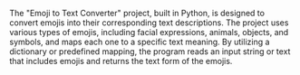 The "Emoji to Text Converter" project, built in Python, is designed to convert emojis into their corresponding text descriptions. The project uses various types of emojis, including facial expressions, animals, objects, and symbols, and maps each one to a specific text meaning. By utilizing a dictionary or predefined mapping, the program reads an input string or text that includes emojis and returns the text form of the emojis.

